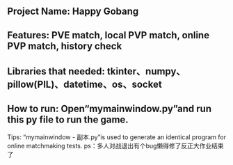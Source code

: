 Project Name:
Happy Gobang
---------------------
Features: 
PVE match, local PVP match, online PVP match, history check
---------------------
Libraries that needed:
tkinter、numpy、pillow(PIL)、datetime、os、socket
---------------------
How to run:
Open“mymainwindow.py”and run this py file to run the game.
---------------------
Tips:
“mymainwindow - 副本.py”is used to generate an identical program for online matchmaking tests.
ps：多人对战退出有个bug懒得修了反正大作业结束了